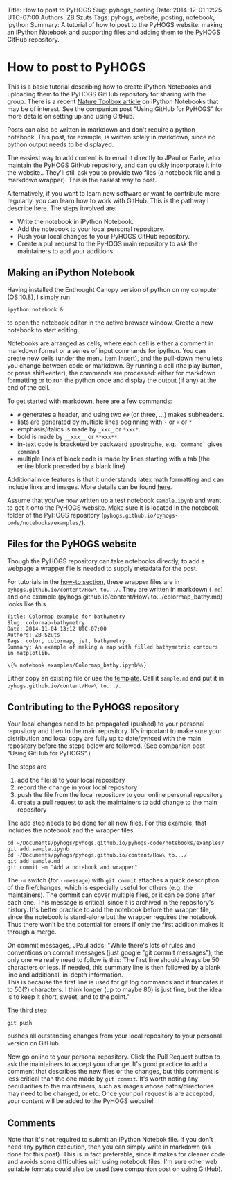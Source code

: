 Title: How to post to PyHOGS
Slug: pyhogs_posting
Date: 2014-12-01 12:25 UTC-07:00
Authors: ZB Szuts
Tags: pyhogs, website, posting, notebook, ipython
Summary: A tutorial of how to post to the PyHOGS website: making an iPython Notebook and supporting files and adding them to the PyHOGS GitHub repository.


# How to post to PyHOGS

This is a basic tutorial describing how to create iPython Notebooks and uploading them to the PyHOGS GitHub repository for sharing with the group.  There is a recent [Nature Toolbox article](http://www.nature.com/news/interactive-notebooks-sharing-the-code-1.16261 "Nature Toolbox: interactive notebooks sharing the code") on iPython Notebooks that may be of interest.  See the companion post "Using GitHub for PyHOGS" for more details on setting up and using GitHub.  

Posts can also be written in markdown and don't require a python notebook.  This post, for example, is written solely in markdown, since no python output needs to be displayed.  

The easiest way to add content is to email it directly to JPaul or Earle, who maintain the PyHOGS GitHub repository, and can quickly incorporate it into the website..  They'll still ask you to provide two files (a notebook file and a markdown wrapper).  This is the easiest way to post.

Alternatively, if you want to learn new software or want to contribute more regularly, you can learn how to work with GitHub.  This is the pathway I describe here.  The steps involved are:

* Write the notebook in iPython Notebook.
* Add the notebook to your local personal repository.
* Push your local changes to your PyHOGS GitHub repository.
* Create a pull request to the PyHOGS main repository to ask the maintainers to add your additions.


## Making an iPython Notebook

Having installed the Enthought Canopy version of python on my computer (OS 10.8), I simply run

    ipython notebook &
to open the notebook editor in the active browser window.  Create a new notebook to start editing.

Notebooks are arranged as cells, where each cell is either a comment in markdown format or a series of input commands for ipython.  You can create new cells (under the menu item Insert), and the pull-down menu lets you change between code or markdown.  By running a cell (the play button, or press shift+enter), the commands are processed: either for markdown formatting or to run the python code and display the output (if any) at the end of the cell.

To get started with markdown, here are a few commands:
- `#` generates a header, and using two `##` (or three, ...) makes subheaders.
- lists are generated by multiple lines beginning with `-` or `+` or `*`
- emphasis/italics is made by `_xxx_` or `*xxx*`.
- bold is made by `__xxx__` or `**xxx**`.
- in-text code is bracketed by backward apostrophe, e.g. `` `command` `` gives `command` 
- multiple lines of block code is made by lines starting with a tab (the entire block preceded by a blank line)

Additional nice features is that it understands latex math formatting and can include links and images.  More details can be found [here](http://daringfireball.net/projects/markdown/syntax "markdown formatting").

Assume that you've now written up a test notebook `sample.ipynb` and want to get it onto the PyHOGS website.  Make sure it is located in the notebook folder of the PyHOGS repository (`pyhogs.github.io/pyhogs-code/notebooks/examples/`).



## Files for the PyHOGS website

Though the PyHOGS repository can take notebooks directly, to add a webpage a wrapper file is needed to supply metadata for the post.

For tutorials in the [how-to section](http://pyhogs.github.io/category/how-to.html "PyHOGS website How To"), these wrapper files are in `pyhogs.github.io/content/How\ to.../`.  They are written in markdown (`.md`) and one example (pyhogs.github.io/content/How\ to.../colormap_bathy.md) looks like this

    Title: Colormap example for bathymetry
    Slug: colormap-bathymetry
    Date: 2014-11-04 13:12 UTC-07:00
    Authors: ZB Szuts
    Tags: color, colormap, jet, bathymetry
    Summary: An example of making a map with filled bathymetric contours in matplotlib.
    
    \{% notebook examples/Colormap_bathy.ipynb%\}

Either copy an existing file or use the [template](http://pyhogs.github.io/content/pages/template.md "Template for markdown wrapper for PyHOGS post").  Call it `sample.md` and put it in `pyhogs.github.io/content/How\ to.../`. 


## Contributing to the PyHOGS repository

Your local changes need to be propagated (pushed) to your personal repository and then to the main repository.  It's important to make sure your distribution and local copy are fully up to date/synced with the main repository before the steps below are followed.  (See companion post "Using GitHub for PyHOGS".)

The steps are

1. add the file(s) to your local repository
1. record the change in your local repository
1. push the file from the local repository to your online personal repository
1. create a pull request to ask the maintainers to add change to the main repository

The add step needs to be done for all new files.  For this example, that includes the notebook and the wrapper files.

    cd ~/Documents/pyhogs/pyhogs.github.io/pyhogs-code/notebooks/examples/
    git add sample.ipynb
    cd ~/Documents/pyhogs/pyhogs.github.io/content/How\ to.../
    git add sample.md
    git commit -m "Add a notebook and wrapper"

The `-m` switch (for `--message`) with `git commit` attaches a quick description of the file/changes, which is especially useful for others (e.g. the maintainers).  The commit can cover multiple files, or it can be done after each one.  This message is critical, since it is archived in the repository's history.  It's better practice to add the notebook before the wrapper file, since the notebook is stand-alone but the wrapper requires the notebook.  Thus there won't be the potential for errors if only the first addition makes it through a merge.

On commit messages, JPaul adds: "While there's lots of rules and conventions on commit messages (just google "git commit messages"), the only one we really need to follow is this:
   The first line should always be 50 characters or less. If needed, this summary line is then followed by a blank line and additional, in-depth information.  
This is because the first line is used for git log commands and it truncates it to 50(?) characters. I think longer (up to maybe 80) is just fine, but the idea is to keep it short, sweet, and to the point."


The third step 

    git push

pushes all outstanding changes from your local repository to your personal version on GitHub.

Now go online to your personal repository.  Click the Pull Request button to ask the maintainers to accept your change.  It's good practice to add a comment that describes the new files or the changes, but this comment is less critical than the one made by `git commit`.  It's worth noting any peculiarities to the maintainers, such as images whose paths/directories may need to be changed, or etc.  Once your pull request is are accepted, your content will be added to the PyHOGS website!


## Comments

Note that it's not required to submit an iPython Notebok file.  If you don't need any python execution, then you can simply write in markdown (as done for this post).  This is in fact preferable, since it makes for cleaner code and avoids some difficulties with using notebook files.  I'm sure other web suitable formats could also be used (see companion post on using GitHub).